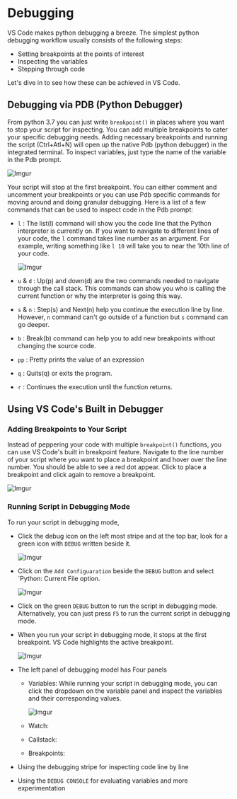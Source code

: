 # Debugging

VS Code makes python debugging a breeze. The simplest python debugging workflow usually consists of the following steps:

* Setting breakpoints at the points of interest
* Inspecting the variables
* Stepping through code

Let's dive in to see how these can be achieved in VS Code.

## Debugging via PDB (Python Debugger)

From python 3.7 you can just write `breakpoint()` in places where you want to stop your script for inspecting. You can add multiple breakpoints to cater your specific debugging needs. Adding necessary breakpoints and running the script (Ctrl+Atl+N) will open up the native Pdb (python debugger) in the integrated terminal. To inspect variables, just type the name of the variable in the Pdb prompt.

![Imgur](https://i.imgur.com/DEyLFS6.png)

Your script will stop at the first breakpoint. You can either comment and uncomment your breakpoints or you can use Pdb specific commands for moving around and doing granular debugging. Here is a list of a few commands that can be used to inspect code in the Pdb prompt:

* `l` : The list(l) command will show you the code line that the Python interpreter is currently on. If you want to navigate to different lines of your code, the `l` command takes line number as an argument. For example, writing something like `l 10` will take you to near the 10th line of your code.

    ![Imgur](https://i.imgur.com/FQMsAvQ.png)

* `u` & `d` : Up(p) and down(d) are the two commands needed to navigate through the call stack. This commands can show you who is calling the current function or why the interpreter is going this way.

* `s` & `n` : Step(s) and Next(n) help you continue the execution line by line. However, `n` command can't go outside of a function but `s` command can go deeper.

* `b` : Break(b) command can help you to add new breakpoints without changing the source code.

* `pp` : Pretty prints the value of an expression

* `q` : Quits(q) or exits the program.

* `r` : Continues the execution until the function returns.

## Using VS Code's Built in Debugger

### Adding Breakpoints to Your Script
Instead of peppering your code with multiple `breakpoint()` functions, you can use VS Code's built in breakpoint feature. Navigate to the line number of your script where you want to place a breakpoint and hover over the line number. You should be able to see a red dot appear. Click to place a breakpoint and click again to remove a breakpoint.

![Imgur](https://i.imgur.com/ryh8b7f.png)

### Running Script in Debugging Mode

To run your script in debugging mode,
* Click the debug icon on the left most stripe and at the top bar, look for a green icon with `DEBUG` written beside it.

    ![Imgur](https://i.imgur.com/Aj7bDpA.png)

* Click on the `Add Configuaration` beside the `DEBUG` button and select `Python: Current File option.

  ![Imgur](https://i.imgur.com/2AMGs7B.png)

* Click on the green `DEBUG` button to run the script in debugging mode. Alternatively, you can just press `F5` to run the current script in debugging mode.

* When you run your script in debugging mode, it stops at the first breakpoint. VS Code highlights the active breakpoint.

    ![Imgur](https://i.imgur.com/z5EWV5M.png)

* The left panel of debugging model has Four panels
    * Variables: While running your script in debugging mode, you can click the dropdown on the variable panel and inspect the variables and their corresponding values.

        ![Imgur](https://i.imgur.com/0m1jWvZ.png)

    * Watch:
    * Callstack:
    * Breakpoints:

* Using the debugging stripe for inspecting code line by line

* Using the `DEBUG CONSOLE` for evaluating variables and more experimentation
